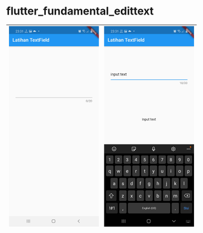 # flutter_fundamental_edittext
 
|<img src="https://github.com/gzeinnumer/flutter_fundamental_edittext/blob/main/preview/flutter_fundamental_edittext_1.jpg" width="300" />|<img src="https://github.com/gzeinnumer/flutter_fundamental_edittext/blob/main/preview/flutter_fundamental_edittext_2.jpg" width="300" />|
|--|--|
